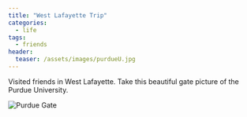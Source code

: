 ```yaml
---
title: "West Lafayette Trip"
categories:
  - life
tags:
  - friends
header:
  teaser: /assets/images/purdueU.jpg
---
```


Visited friends in West Lafayette. Take this beautiful gate picture of the Purdue University.

![Purdue Gate](/assets/images/purdueU.jpg)